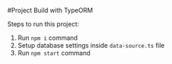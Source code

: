#Project Build with TypeORM

Steps to run this project:

1. Run `npm i` command
2. Setup database settings inside `data-source.ts` file
3. Run `npm start` command
